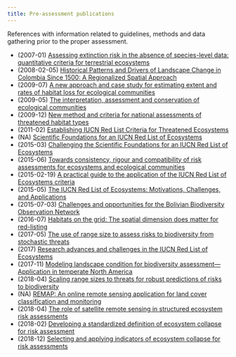 ```yaml
---
title: Pre-assessment publications
---
```

References with information related to guidelines, methods and data gathering prior to the proper assessment.

*  (2007-01) [Assessing extinction risk in the absence of species-level data: quantitative criteria for terrestrial ecosystems](http://doi.org/10.1007/s10531-006-9102-1)
 *  (2008-02-05) [Historical Patterns and Drivers of Landscape Change in Colombia Since 1500: A Regionalized Spatial Approach](http://doi.org/10.1080/00045600701733911)
 *  (2009-07) [A new approach and case study for estimating extent and rates of habitat loss for ecological communities](http://doi.org/10.1016/j.biocon.2009.02.015)
 *  (2009-05) [The interpretation, assessment and conservation of ecological communities](http://doi.org/10.1111/j.1442-8903.2009.00453.x)
 *  (2009-12) [New method and criteria for national assessments of threatened habitat types](http://doi.org/10.1007/s10531-009-9684-5)
 *  (2011-02) [Establishing IUCN Red List Criteria for Threatened Ecosystems](http://doi.org/10.1111/j.1523-1739.2010.01598.x)
 *  (NA) [Scientific Foundations for an IUCN Red List of Ecosystems](http://doi.org/10.1371/journal.pone.0062111)
 *  (2015-03) [Challenging the Scientific Foundations for an IUCN Red List of Ecosystems](http://doi.org/10.1111/conl.12111)
 *  (2015-06) [Towards consistency, rigour and compatibility of risk assessments for ecosystems and ecological communities](http://doi.org/10.1111/aec.12148)
 *  (2015-02-19) [A practical guide to the application of the IUCN Red List of Ecosystems criteria](http://doi.org/10.1098/rstb.2014.0003)
 *  (2015-05) [The IUCN Red List of Ecosystems: Motivations, Challenges, and Applications](http://doi.org/10.1111/conl.12167)
 *  (2015-07-03) [Challenges and opportunities for the Bolivian Biodiversity Observation Network](http://doi.org/10.1080/14888386.2015.1068710)
 *  (2016-07) [Habitats on the grid: The spatial dimension does matter for red-listing](http://doi.org/10.1016/j.jnc.2016.03.007)
 *  (2017-05) [The use of range size to assess risks to biodiversity from stochastic threats](http://doi.org/10.1111/ddi.12533)
 *  (2017) [Research advances and challenges in the IUCN Red List of Ecosystems](http://doi.org/10.17520/biods.2016134)
 *  (2017-11) [Modeling landscape condition for biodiversity assessment—Application in temperate North America](http://doi.org/10.1016/j.ecolind.2017.06.049)
 *  (2018-04) [Scaling range sizes to threats for robust predictions of risks to biodiversity](http://doi.org/10.1111/cobi.12988)
 *  (NA) [REMAP: An online remote sensing application for land cover classification and monitoring](http://doi.org/10.1101/212464)
 *  (2018-04) [The role of satellite remote sensing in structured ecosystem risk assessments](http://doi.org/10.1016/j.scitotenv.2017.11.034)
 *  (2018-02) [Developing a standardized definition of ecosystem collapse for risk assessment](http://doi.org/10.1002/fee.1747)
 *  (2018-12) [Selecting and applying indicators of ecosystem collapse for risk assessments](http://doi.org/10.1111/cobi.13107)
